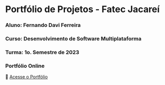# Portfólio de Projetos - Fatec Jacareí
### Aluno: Fernando Davi Ferreira
### Curso: Desenvolvimento de Software Multiplataforma
### Turma: 1o. Semestre de 2023

### Portfólio Online  
🔗 [Acesse o Portfólio](https://fnddavi.github.io/FernandoDavi/)

